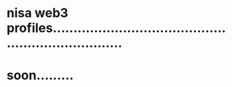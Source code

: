 # nisa web3 profiles......................................................................
# soon.........
